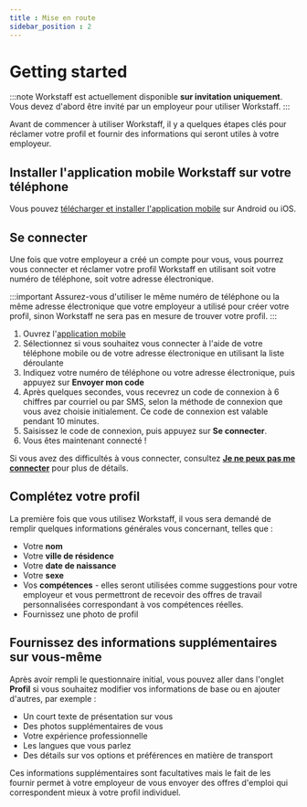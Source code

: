 ```yaml
---
title : Mise en route
sidebar_position : 2
---
```


# Getting started

:::note
Workstaff est actuellement disponible **sur invitation uniquement**. Vous devez d'abord être invité par un employeur pour utiliser Workstaff.
:::

Avant de commencer à utiliser Workstaff, il y a quelques étapes clés pour réclamer votre profil et fournir des informations qui seront utiles à votre employeur.

## Installer l'application mobile Workstaff sur votre téléphone

Vous pouvez [télécharger et installer l'application mobile](https://workstaff.app/download) sur Android ou iOS.

## Se connecter

Une fois que votre employeur a créé un compte pour vous, vous pourrez vous connecter et réclamer votre profil Workstaff en utilisant soit votre numéro de téléphone, soit votre adresse électronique.

:::important
Assurez-vous d'utiliser le même numéro de téléphone ou la même adresse électronique que votre employeur a utilisé pour créer votre profil, sinon Workstaff ne sera pas en mesure de trouver votre profil.
:::

1. Ouvrez l'[application mobile](https://workstaff.app/download)
2. Sélectionnez si vous souhaitez vous connecter à l'aide de votre téléphone mobile ou de votre adresse électronique en utilisant la liste déroulante
3. Indiquez votre numéro de téléphone ou votre adresse électronique, puis appuyez sur **Envoyer mon code**
4. Après quelques secondes, vous recevrez un code de connexion à 6 chiffres par courriel ou par SMS, selon la méthode de connexion que vous avez choisie initialement. Ce code de connexion est valable pendant 10 minutes.
5. Saisissez le code de connexion, puis appuyez sur **Se connecter**.
6. Vous êtes maintenant connecté !

Si vous avez des difficultés à vous connecter, consultez **[Je ne peux pas me connecter](troubleshooting/i-cant-login.md)** pour plus de détails.

## Complétez votre profil

La première fois que vous utilisez Workstaff, il vous sera demandé de remplir quelques informations générales vous concernant, telles que :

- Votre **nom**
- Votre **ville de résidence**
- Votre **date de naissance**
- Votre **sexe**
- Vos **compétences** - elles seront utilisées comme suggestions pour votre employeur et vous permettront de recevoir des offres de travail personnalisées correspondant à vos compétences réelles.
- Fournissez une photo de profil

## Fournissez des informations supplémentaires sur vous-même

Après avoir rempli le questionnaire initial, vous pouvez aller dans l'onglet **Profil** si vous souhaitez modifier vos informations de base ou en ajouter d'autres, par exemple :

- Un court texte de présentation sur vous
- Des photos supplémentaires de vous
- Votre expérience professionnelle
- Les langues que vous parlez
- Des détails sur vos options et préférences en matière de transport

Ces informations supplémentaires sont facultatives mais le fait de les fournir permet à votre employeur de vous envoyer des offres d'emploi qui correspondent mieux à votre profil individuel.
